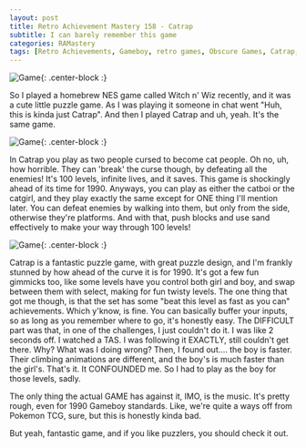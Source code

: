 ```yaml
---
layout: post
title: Retro Achievement Mastery 158 - Catrap
subtitle: I can barely remember this game
categories: RAMastery
tags: [Retro Achievements, Gameboy, retro games, Obscure Games, Catrap, Reviews]
---
```



![Game](https://imgur.com/JS9Pthf.png){: .center-block :}

So I played a homebrew NES game called Witch n' Wiz recently, and it was a cute little puzzle game. As I was playing it someone in chat went "Huh, this is kinda just Catrap". And then I played Catrap and uh, yeah. It's the same game.

![Game](https://imgur.com/Mx3p01H.png){: .center-block :}

In Catrap you play as two people cursed to become cat people. Oh no, uh, how horrible. They can 'break' the curse though, by defeating all the enemies! It's 100 levels, infinite lives, and it saves. This game is shockingly ahead of its time for 1990. Anyways, you can play as either the catboi or the catgirl, and they play exactly the same except for ONE thing I'll mention later. You can defeat enemies by walking into them, but only from the side, otherwise they're platforms. And with that, push blocks and use sand effectively to make your way through 100 levels!

![Game](https://imgur.com/ty0mfwO.png){: .center-block :}

Catrap is a fantastic puzzle game, with great puzzle design, and I'm frankly stunned by how ahead of the curve it is for 1990. It's got a few fun gimmicks too, like some levels have you control both girl and boy, and swap between them with select, making for fun twisty levels. The one thing that got me though, is that the set has some "beat this level as fast as you can" achievements. Which y'know, is fine. You can basically buffer your inputs, so as long as you remember where to go, it's honestly easy. The DIFFICULT part was that, in one of the challenges, I just couldn't do it. I was like 2 seconds off. I watched a TAS. I was following it EXACTLY, still couldn't get there. Why? What was I doing wrong? Then, I found out.... the boy is faster. Their climbing animations are different, and the boy's is much faster than the girl's. That's it. It CONFOUNDED me. So I had to play as the boy for those levels, sadly.

The only thing the actual GAME has against it, IMO, is the music. It's pretty rough, even for 1990 Gameboy standards. Like, we're quite a ways off from Pokemon TCG, sure, but this is honestly kinda bad.

But yeah, fantastic game, and if you like puzzlers, you should check it out.